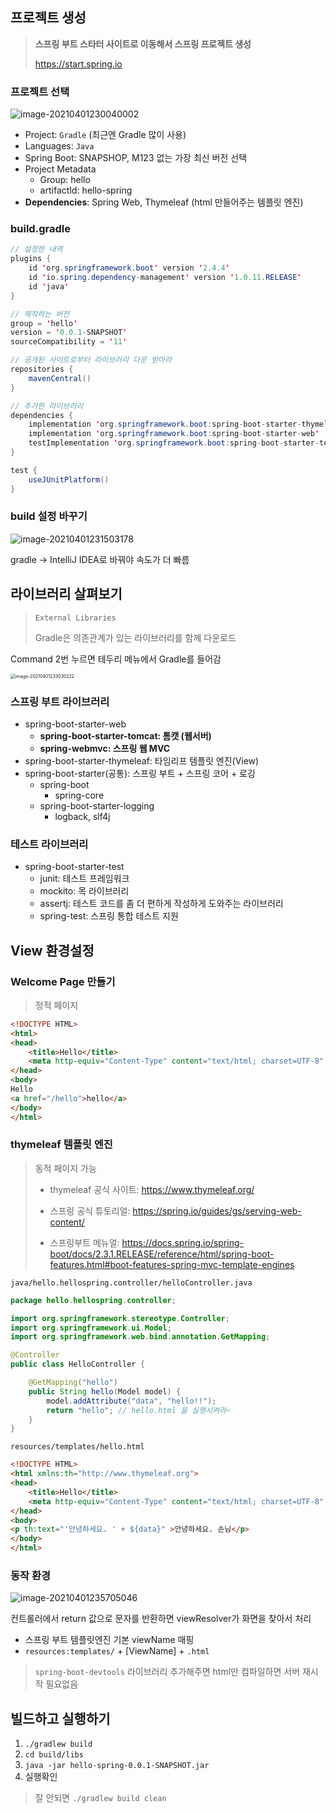 ## 프로젝트 생성

> **스프링 부트 스타터 사이트로 이동해서 스프링 프로젝트 생성**
>
> https://start.spring.io

### 프로젝트 선택

![image-20210401230040002](img/section%201.%20%E1%84%91%E1%85%B3%E1%84%85%E1%85%A9%E1%84%8C%E1%85%A6%E1%86%A8%E1%84%90%E1%85%B3%20%E1%84%92%E1%85%AA%E1%86%AB%E1%84%80%E1%85%A7%E1%86%BC%E1%84%89%E1%85%A5%E1%86%AF%E1%84%8C%E1%85%A5%E1%86%BC/image-20210401230040002.png)

- Project: `Gradle` (최근엔 Gradle 많이 사용)
- Languages: `Java`
- Spring Boot: SNAPSHOP, M123 없는 가장 최신 버전 선택
- Project Metadata
    - Group: hello
    - artifactId: hello-spring
- **Dependencies**: Spring Web, Thymeleaf (html 만들어주는 템플릿 엔진)



### build.gradle

```java
// 설정한 내역
plugins {
	id 'org.springframework.boot' version '2.4.4'
	id 'io.spring.dependency-management' version '1.0.11.RELEASE'
	id 'java'
}

// 제작하는 버전
group = 'hello'
version = '0.0.1-SNAPSHOT'
sourceCompatibility = '11'

// 공개된 사이트로부터 라이브러리 다운 받아라
repositories {
	mavenCentral()
}

// 추가한 라이브러리
dependencies {
	implementation 'org.springframework.boot:spring-boot-starter-thymeleaf'
	implementation 'org.springframework.boot:spring-boot-starter-web'
	testImplementation 'org.springframework.boot:spring-boot-starter-test'
}

test {
	useJUnitPlatform()
}

```

### build 설정 바꾸기

![image-20210401231503178](img/section%201.%20%E1%84%91%E1%85%B3%E1%84%85%E1%85%A9%E1%84%8C%E1%85%A6%E1%86%A8%E1%84%90%E1%85%B3%20%E1%84%92%E1%85%AA%E1%86%AB%E1%84%80%E1%85%A7%E1%86%BC%E1%84%89%E1%85%A5%E1%86%AF%E1%84%8C%E1%85%A5%E1%86%BC/image-20210401231503178.png)

gradle -> IntelliJ IDEA로 바꿔야 속도가 더 빠름



## 라이브러리 살펴보기

> `External Libraries`
>
> Gradle은 의존관계가 있는 라이브러리를 함께 다운로드

Command 2번 누르면 테두리 메뉴에서 Gradle를 들어감

<img src="img/section%201.%20%E1%84%91%E1%85%B3%E1%84%85%E1%85%A9%E1%84%8C%E1%85%A6%E1%86%A8%E1%84%90%E1%85%B3%20%E1%84%92%E1%85%AA%E1%86%AB%E1%84%80%E1%85%A7%E1%86%BC%E1%84%89%E1%85%A5%E1%86%AF%E1%84%8C%E1%85%A5%E1%86%BC/image-20210401233030222.png" alt="image-20210401233030222" style="zoom: 50%;" />

### **스프링 부트 라이브러리**

- spring-boot-starter-web 
    - **spring-boot-starter-tomcat: 톰캣 (웹서버)** 
    - **spring-webmvc: 스프링 웹 MVC**
- spring-boot-starter-thymeleaf: 타임리프 템플릿 엔진(View) 
- spring-boot-starter(공통): 스프링 부트 + 스프링 코어 + 로깅
    - spring-boot 
        - spring-core
    - spring-boot-starter-logging 
        - logback, slf4j

### **테스트 라이브러리**

- spring-boot-starter-test
    - junit: 테스트 프레임워크
    - mockito: 목 라이브러리
    - assertj: 테스트 코드를 좀 더 편하게 작성하게 도와주는 라이브러리 
    - spring-test: 스프링 통합 테스트 지원



## View 환경설정

### Welcome Page 만들기

> 정적 페이지

```html
<!DOCTYPE HTML>
<html>
<head>
    <title>Hello</title>
    <meta http-equiv="Content-Type" content="text/html; charset=UTF-8" />
</head>
<body>
Hello
<a href="/hello">hello</a>
</body>
</html>
```



### thymeleaf 템플릿 엔진

> 동적 페이지 가능
>
> - thymeleaf 공식 사이트: https://www.thymeleaf.org/
>
> - 스프링 공식 튜토리얼: https://spring.io/guides/gs/serving-web-content/
>
> - 스프링부트 메뉴얼: https://docs.spring.io/spring-boot/docs/2.3.1.RELEASE/reference/html/spring-boot-features.html#boot-features-spring-mvc-template-engines

`java/hello.hellospring.controller/helloController.java`

```java
package hello.hellospring.controller;

import org.springframework.stereotype.Controller;
import org.springframework.ui.Model;
import org.springframework.web.bind.annotation.GetMapping;

@Controller
public class HelloController {

    @GetMapping("hello")
    public String hello(Model model) {
        model.addAttribute("data", "hello!!");
        return "hello"; // hello.html 을 실행시켜라~
    }
}

```

`resources/templates/hello.html`

```html
<!DOCTYPE HTML>
<html xmlns:th="http://www.thymeleaf.org">
<head>
    <title>Hello</title>
    <meta http-equiv="Content-Type" content="text/html; charset=UTF-8" />
</head>
<body>
<p th:text="'안녕하세요. ' + ${data}" >안녕하세요. 손님</p>
</body>
</html>
```



### 동작 환경

![image-20210401235705046](img/section%201.%20%E1%84%91%E1%85%B3%E1%84%85%E1%85%A9%E1%84%8C%E1%85%A6%E1%86%A8%E1%84%90%E1%85%B3%20%E1%84%92%E1%85%AA%E1%86%AB%E1%84%80%E1%85%A7%E1%86%BC%E1%84%89%E1%85%A5%E1%86%AF%E1%84%8C%E1%85%A5%E1%86%BC/image-20210401235705046.png)

컨트롤러에서 return 값으로 문자를 반환하면 viewResolver가 화면을 찾아서 처리

- 스프링 부트 템플릿엔진 기본 viewName 매핑
- `resources:templates/` + [ViewName] + `.html`



> `spring-boot-devtools` 라이브러리 추가해주면 html만 컴파일하면 서버 재시작 필요없음



## 빌드하고 실행하기

1. `./gradlew build`
2. `cd build/libs`
3. `java -jar hello-spring-0.0.1-SNAPSHOT.jar`
4. 실행확인

> 잘 안되면 `./gradlew build clean`

